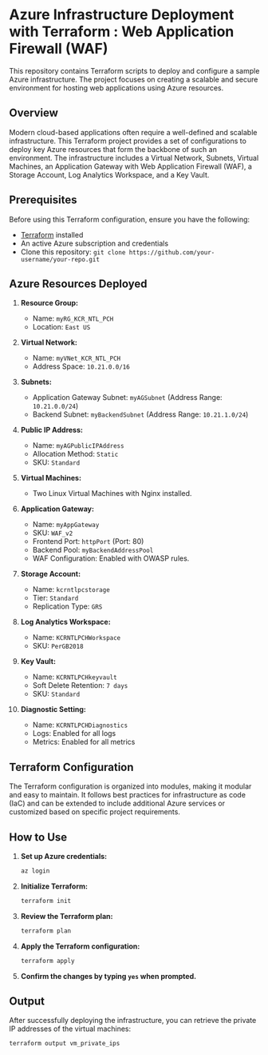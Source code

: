 # Azure Infrastructure Deployment with Terraform : Web Application Firewall (WAF)

This repository contains Terraform scripts to deploy and configure a sample Azure infrastructure. The project focuses on creating a scalable and secure environment for hosting web applications using Azure resources.

## Overview

Modern cloud-based applications often require a well-defined and scalable infrastructure. This Terraform project provides a set of configurations to deploy key Azure resources that form the backbone of such an environment. The infrastructure includes a Virtual Network, Subnets, Virtual Machines, an Application Gateway with Web Application Firewall (WAF), a Storage Account, Log Analytics Workspace, and a Key Vault.

## Prerequisites

Before using this Terraform configuration, ensure you have the following:

- [Terraform](https://www.terraform.io/downloads.html) installed
- An active Azure subscription and credentials
- Clone this repository: `git clone https://github.com/your-username/your-repo.git`

## Azure Resources Deployed

1. **Resource Group:**
   - Name: `myRG_KCR_NTL_PCH`
   - Location: `East US`

2. **Virtual Network:**
   - Name: `myVNet_KCR_NTL_PCH`
   - Address Space: `10.21.0.0/16`

3. **Subnets:**
   - Application Gateway Subnet: `myAGSubnet` (Address Range: `10.21.0.0/24`)
   - Backend Subnet: `myBackendSubnet` (Address Range: `10.21.1.0/24`)

4. **Public IP Address:**
   - Name: `myAGPublicIPAddress`
   - Allocation Method: `Static`
   - SKU: `Standard`

5. **Virtual Machines:**
   - Two Linux Virtual Machines with Nginx installed.

6. **Application Gateway:**
   - Name: `myAppGateway`
   - SKU: `WAF_v2`
   - Frontend Port: `httpPort` (Port: 80)
   - Backend Pool: `myBackendAddressPool`
   - WAF Configuration: Enabled with OWASP rules.

7. **Storage Account:**
   - Name: `kcrntlpcstorage`
   - Tier: `Standard`
   - Replication Type: `GRS`

8. **Log Analytics Workspace:**
   - Name: `KCRNTLPCHWorkspace`
   - SKU: `PerGB2018`

9. **Key Vault:**
   - Name: `KCRNTLPCHkeyvault`
   - Soft Delete Retention: `7 days`
   - SKU: `Standard`

10. **Diagnostic Setting:**
    - Name: `KCRNTLPCHDiagnostics`
    - Logs: Enabled for all logs
    - Metrics: Enabled for all metrics

## Terraform Configuration

The Terraform configuration is organized into modules, making it modular and easy to maintain. It follows best practices for infrastructure as code (IaC) and can be extended to include additional Azure services or customized based on specific project requirements.

## How to Use

1. **Set up Azure credentials:**

    ```bash
    az login
    ```

2. **Initialize Terraform:**

    ```bash
    terraform init
    ```

3. **Review the Terraform plan:**

    ```bash
    terraform plan
    ```

4. **Apply the Terraform configuration:**

    ```bash
    terraform apply
    ```

5. **Confirm the changes by typing `yes` when prompted.**

## Output

After successfully deploying the infrastructure, you can retrieve the private IP addresses of the virtual machines:

```bash
terraform output vm_private_ips
```